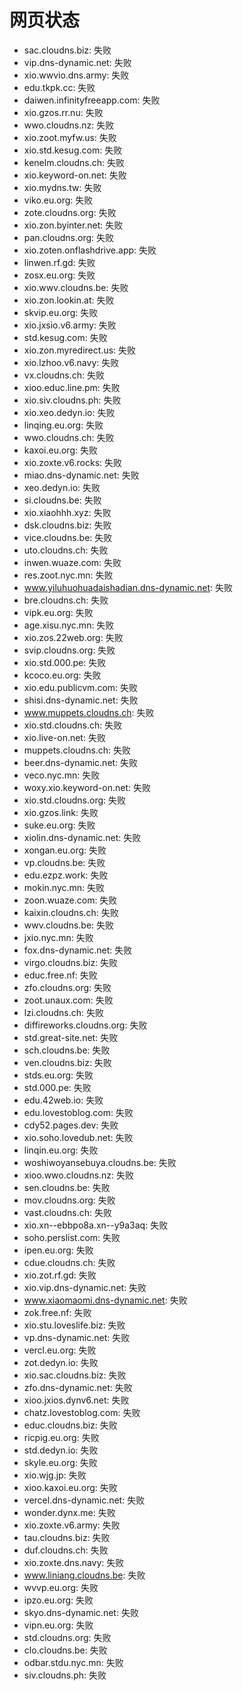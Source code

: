 # 网页状态
- sac.cloudns.biz: 失败
- vip.dns-dynamic.net: 失败
- xio.wwvio.dns.army: 失败
- edu.tkpk.cc: 失败
- daiwen.infinityfreeapp.com: 失败
- xio.gzos.rr.nu: 失败
- wwo.cloudns.nz: 失败
- xio.zoot.myfw.us: 失败
- xio.std.kesug.com: 失败
- kenelm.cloudns.ch: 失败
- xio.keyword-on.net: 失败
- xio.mydns.tw: 失败
- viko.eu.org: 失败
- zote.cloudns.org: 失败
- xio.zon.byinter.net: 失败
- pan.cloudns.org: 失败
- xio.zoten.onflashdrive.app: 失败
- linwen.rf.gd: 失败
- zosx.eu.org: 失败
- xio.wwv.cloudns.be: 失败
- xio.zon.lookin.at: 失败
- skvip.eu.org: 失败
- xio.jxsio.v6.army: 失败
- std.kesug.com: 失败
- xio.zon.myredirect.us: 失败
- xio.lzhoo.v6.navy: 失败
- vx.cloudns.ch: 失败
- xioo.educ.line.pm: 失败
- xio.siv.cloudns.ph: 失败
- xio.xeo.dedyn.io: 失败
- linqing.eu.org: 失败
- wwo.cloudns.ch: 失败
- kaxoi.eu.org: 失败
- xio.zoxte.v6.rocks: 失败
- miao.dns-dynamic.net: 失败
- xeo.dedyn.io: 失败
- si.cloudns.be: 失败
- xio.xiaohhh.xyz: 失败
- dsk.cloudns.biz: 失败
- vice.cloudns.be: 失败
- uto.cloudns.ch: 失败
- inwen.wuaze.com: 失败
- res.zoot.nyc.mn: 失败
- www.yiluhuohuadaishadian.dns-dynamic.net: 失败
- bre.cloudns.ch: 失败
- vipk.eu.org: 失败
- age.xisu.nyc.mn: 失败
- xio.zos.22web.org: 失败
- svip.cloudns.org: 失败
- xio.std.000.pe: 失败
- kcoco.eu.org: 失败
- xio.edu.publicvm.com: 失败
- shisi.dns-dynamic.net: 失败
- www.muppets.cloudns.ch: 失败
- xio.std.cloudns.ch: 失败
- xio.live-on.net: 失败
- muppets.cloudns.ch: 失败
- beer.dns-dynamic.net: 失败
- veco.nyc.mn: 失败
- woxy.xio.keyword-on.net: 失败
- xio.std.cloudns.org: 失败
- xio.gzos.link: 失败
- suke.eu.org: 失败
- xiolin.dns-dynamic.net: 失败
- xongan.eu.org: 失败
- vp.cloudns.be: 失败
- edu.ezpz.work: 失败
- mokin.nyc.mn: 失败
- zoon.wuaze.com: 失败
- kaixin.cloudns.ch: 失败
- wwv.cloudns.be: 失败
- jxio.nyc.mn: 失败
- fox.dns-dynamic.net: 失败
- virgo.cloudns.biz: 失败
- educ.free.nf: 失败
- zfo.cloudns.org: 失败
- zoot.unaux.com: 失败
- lzi.cloudns.ch: 失败
- diffireworks.cloudns.org: 失败
- std.great-site.net: 失败
- sch.cloudns.be: 失败
- ven.cloudns.biz: 失败
- stds.eu.org: 失败
- std.000.pe: 失败
- edu.42web.io: 失败
- edu.lovestoblog.com: 失败
- cdy52.pages.dev: 失败
- xio.soho.lovedub.net: 失败
- linqin.eu.org: 失败
- woshiwoyansebuya.cloudns.be: 失败
- xioo.wwo.cloudns.nz: 失败
- sen.cloudns.be: 失败
- mov.cloudns.org: 失败
- vast.cloudns.ch: 失败
- xio.xn--ebbpo8a.xn--y9a3aq: 失败
- soho.perslist.com: 失败
- ipen.eu.org: 失败
- cdue.cloudns.ch: 失败
- xio.zot.rf.gd: 失败
- xio.vip.dns-dynamic.net: 失败
- www.xiaomaomi.dns-dynamic.net: 失败
- zok.free.nf: 失败
- xio.stu.loveslife.biz: 失败
- vp.dns-dynamic.net: 失败
- vercl.eu.org: 失败
- zot.dedyn.io: 失败
- xio.sac.cloudns.biz: 失败
- zfo.dns-dynamic.net: 失败
- xioo.jxios.dynv6.net: 失败
- chatz.lovestoblog.com: 失败
- educ.cloudns.biz: 失败
- ricpig.eu.org: 失败
- std.dedyn.io: 失败
- skyle.eu.org: 失败
- xio.wjg.jp: 失败
- xioo.kaxoi.eu.org: 失败
- vercel.dns-dynamic.net: 失败
- wonder.dynx.me: 失败
- xio.zoxte.v6.army: 失败
- tau.cloudns.biz: 失败
- duf.cloudns.ch: 失败
- xio.zoxte.dns.navy: 失败
- www.liniang.cloudns.be: 失败
- wvvp.eu.org: 失败
- ipzo.eu.org: 失败
- skyo.dns-dynamic.net: 失败
- vipn.eu.org: 失败
- std.cloudns.org: 失败
- clo.cloudns.be: 失败
- odbar.stdu.nyc.mn: 失败
- siv.cloudns.ph: 失败
